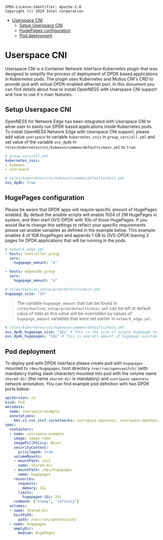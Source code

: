 ```text
SPDX-License-Identifier: Apache-2.0
Copyright (c) 2019 Intel Corporation
```

- [Userspace CNI](#userspace-cni)
  - [Setup Userspace CNI](#setup-userspace-cni)
  - [HugePages configuration](#hugepages-configuration)
  - [Pod deployment](#pod-deployment)

# Userspace CNI

Userspace CNI is a Container Network Interface Kubernetes plugin that was designed to simplify the process of deployment of DPDK based applications in Kubernetes pods. The plugin uses Kubernetes and Multus CNI's CRD to provide pod with virtual DPDK-enabled ethernet port. In this document you can find details about how to install OpenNESS with Userspace CNI support and how to use it's main features.

## Setup Userspace CNI

OpenNESS for Network Edge has been integrated with Userspace CNI to allow user to easily run DPDK based applications inside Kubernetes pods. To install OpenNESS Network Edge with Userspace CNI support, please add value `userspace` to variable `kubernetes_cnis` in `group_vars/all.yml` and set value of the variable `ovs_dpdk` in `roles/kubernetes/cni/kubeovn/common/defaults/main.yml` to `true`:

```yaml
# group_vars/all.yml
kubernetes_cnis:
- kubeovn
- userspace
```

```yaml
# roles/kubernetes/cni/kubeovn/common/defaults/main.yml
ovs_dpdk: true
```

## HugePages configuration

Please be aware that DPDK apps will require specific amount of HugePages enabled. By default the ansible scripts will enable 1024 of 2M HugePages in system, and then start OVS-DPDK with 1Gb of those HugePages. If you would like to change this settings to reflect your specific requirements please set ansible variables as defined in the example below. This example enables 4 of 1GB HugePages and appends 1 GB to OVS-DPDK leaving 3 pages for DPDK applications that will be running in the pods.

```yaml
# network_edge.yml
- hosts: controller_group
  vars:
    hugepage_amount: "4"

- hosts: edgenode_group
  vars:
    hugepage_amount: "4"
```

```yaml
# roles/machine_setup/grub/defaults/main.yml
hugepage_size: "1G"
```

>The variable `hugepage_amount` that can be found in `roles/machine_setup/grub/defaults/main.yml` can be left at default value of `5000` as this value will be overridden by values of `hugepage_amount` variables that were set earlier in `network_edge.yml`.

```yaml
# roles/kubernetes/cni/kubeovn/common/defaults/main.yml
ovs_dpdk_hugepage_size: "1Gi" # This is the size of single hugepage to be used by DPDK. Can be 1Gi or 2Mi.
ovs_dpdk_hugepages: "1Gi" # This is overall amount of hugepags available to DPDK.
```

## Pod deployment

To deploy pod with DPDK interface please create pod with `hugepages` mounted to `/dev/hugepages`, host directory `/var/run/openvswitch/` (with mandatory trailing slash character) mounted into pod with the volume name `shared-dir` (the name `shared-dir` is mandatory) and `userspace-openness` network annotation. You can find example pod definition with two DPDK ports below:

```yaml
apiVersion: v1
kind: Pod
metadata:
  name: userspace-example
  annotations:
    k8s.v1.cni.cncf.io/networks: userspace-openness, userspace-openness
spec:
  containers:
  - name: userspace-example
    image: image-name
    imagePullPolicy: Never
    securityContext:
      privileged: true
    volumeMounts:
    - mountPath: /ovs
      name: shared-dir
    - mountPath: /dev/hugepages
      name: hugepages
    resources:
      requests:
        memory: 1Gi
      limits:
        hugepages-1Gi: 2Gi
    command: ["sleep", "infinity"]
  volumes:
  - name: shared-dir
    hostPath:
      path: /var/run/openvswitch/
  - name: hugepages
    emptyDir:
      medium: HugePages
```